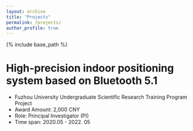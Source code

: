 ```yaml
---
layout: archive
title: "Projects"
permalink: /projects/
author_profile: true
---
```


{% include base_path %}

# High-precision indoor positioning system based on Bluetooth 5.1
- Fuzhou University Undergraduate Scientific Research Training Program Project
- Award Amount: 2,000 CNY
- Role: Principal Investigator (PI)
- Time span: 2020.05 - 2022. 05